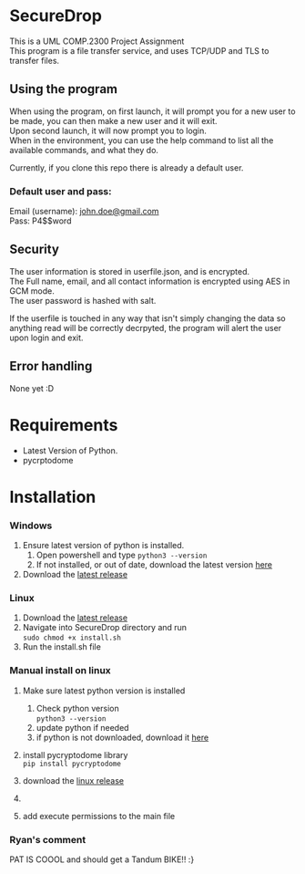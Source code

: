 # SecureDrop
This is a UML COMP.2300 Project Assignment<br>This program is a file transfer service, and uses TCP/UDP and TLS to transfer files.

## Using the program
When using the program, on first launch, it will prompt you for a new user to be made, you can then make a new user and it will exit.<br>Upon second launch, it will now prompt you to login.<br>When in the environment, you can use the help command to list all the available commands, and what they do.

Currently, if you clone this repo there is already a default user.<br>
### Default user and pass:
Email (username): john.doe@gmail.com<br>Pass: P4$$word


## Security
The user information is stored in userfile.json, and is encrypted.<br>The Full name, email, and all contact information is encrypted using AES in GCM mode.<br>The user password is hashed with salt.

If the userfile is touched in any way that isn't simply changing the data so anything read will be correctly decrpyted, the program will alert the user upon login and exit.


## Error handling
None yet :D

# Requirements
- Latest Version of Python.
- pycrptodome

# Installation
### Windows
1) Ensure latest version of python is installed.
    1) Open powershell and type `python3 --version`
    2) If not installed, or out of date, download the latest version [here](https://www.python.org/downloads/)
1) Download the [latest release](https://github.com/Rickew/SecureDrop/releases)

### Linux
1) Download the [latest release](https://github.com/Rickew/SecureDrop/releases)
2) Navigate into SecureDrop directory and run<br>
`sudo chmod +x install.sh`<br>
3) Run the install.sh file

### Manual install on linux
1) Make sure latest python version is installed<br>
    1) Check python version<br>
    `python3 --version`
    2) update python if needed
    3) if python is not downloaded, download it [here](https://www.python.org/downloads/)

2) install pycryptodome library<br>
    `pip install pycryptodome`
3) download the [linux release](https://github.com/Rickew/SecureDrop/releases)
4) 
4) add execute permissions to the main file


### Ryan's comment
PAT IS COOOL and should get a Tandum BIKE!! :}